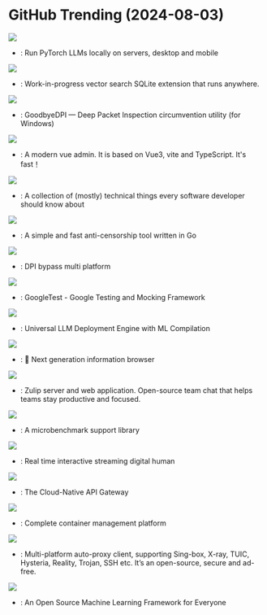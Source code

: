 # GitHub Trending (2024-08-03)

![](https://img.shields.io/badge/Python-New%20336-green?style=flat-square&logo=appveyor)
- [](https://github.comundefined): Run PyTorch LLMs locally on servers, desktop and mobile

![](https://img.shields.io/badge/C-New%20418-green?style=flat-square&logo=appveyor)
- [](https://github.comundefined): Work-in-progress vector search SQLite extension that runs anywhere.

![](https://img.shields.io/badge/C-New%201-green?style=flat-square&logo=appveyor)
- [](https://github.comundefined): GoodbyeDPI — Deep Packet Inspection circumvention utility (for Windows)

![](https://img.shields.io/badge/Vue-New%2021-green?style=flat-square&logo=appveyor)
- [](https://github.comundefined): A modern vue admin. It is based on Vue3, vite and TypeScript. It's fast！

![](https://img.shields.io/badge/none-New%20237-green?style=flat-square&logo=appveyor)
- [](https://github.comundefined): A collection of (mostly) technical things every software developer should know about

![](https://img.shields.io/badge/Go-New%20113-green?style=flat-square&logo=appveyor)
- [](https://github.comundefined): A simple and fast anti-censorship tool written in Go

![](https://img.shields.io/badge/C-New%20462-green?style=flat-square&logo=appveyor)
- [](https://github.comundefined): DPI bypass multi platform

![](https://img.shields.io/badge/C%2B%2B-New%2060-green?style=flat-square&logo=appveyor)
- [](https://github.comundefined): GoogleTest - Google Testing and Mocking Framework

![](https://img.shields.io/badge/Python-New%2065-green?style=flat-square&logo=appveyor)
- [](https://github.comundefined): Universal LLM Deployment Engine with ML Compilation

![](https://img.shields.io/badge/TypeScript-New%20254-green?style=flat-square&logo=appveyor)
- [](https://github.comundefined): 🧡 Next generation information browser

![](https://img.shields.io/badge/Python-New%2029-green?style=flat-square&logo=appveyor)
- [](https://github.comundefined): Zulip server and web application. Open-source team chat that helps teams stay productive and focused.

![](https://img.shields.io/badge/C%2B%2B-New%2028-green?style=flat-square&logo=appveyor)
- [](https://github.comundefined): A microbenchmark support library

![](https://img.shields.io/badge/Python-New%20105-green?style=flat-square&logo=appveyor)
- [](https://github.comundefined): Real time interactive streaming digital human

![](https://img.shields.io/badge/Lua-New%2020-green?style=flat-square&logo=appveyor)
- [](https://github.comundefined): The Cloud-Native API Gateway

![](https://img.shields.io/badge/Go-New%2072-green?style=flat-square&logo=appveyor)
- [](https://github.comundefined): Complete container management platform

![](https://img.shields.io/badge/Dart-New%20141-green?style=flat-square&logo=appveyor)
- [](https://github.comundefined): Multi-platform auto-proxy client, supporting Sing-box, X-ray, TUIC, Hysteria, Reality, Trojan, SSH etc. It’s an open-source, secure and ad-free.

![](https://img.shields.io/badge/C%2B%2B-New%2038-green?style=flat-square&logo=appveyor)
- [](https://github.comundefined): An Open Source Machine Learning Framework for Everyone

